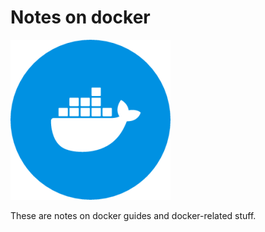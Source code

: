 # Notes on docker

![Docker Logo](img/docker-icon-256x256.png)

These are notes on docker guides and docker-related stuff.
